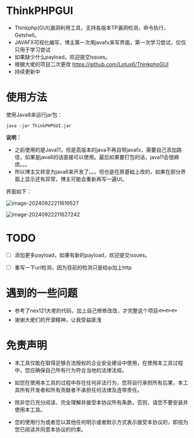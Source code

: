 # ThinkPHPGUI

- Thinkphp(GUI)漏洞利用工具，支持各版本TP漏洞检测，命令执行，Getshell。
- JAVAFX可视化编写，博主第一次用javafx来写界面，第一次学习尝试，仅仅只用于学习尝试
- 如果缺少什么payload，欢迎提交issues。
- 根据大佬的项目二次更改 https://github.com/Lotus6/ThinkphpGUI
- 持续更新中



# 使用方法

使用Java8来运行jar包：

```
java -jar ThinkPHPGUI.jar
```



**说明：**

- 之前使用的是Java11，但是高版本的java不再自带javafx，需要自己添加路径，如果是java8的话直接可以使用。最后如果要打包的话，java11会很麻烦。。。
- 所以博主又转变为java8来开发了。。。但也是在原基础上改的，如果在部分界面上显示还有异常，博主可能会重新再写一遍UI。





界面如下：

![image-20240922211619527](https://img2023.cnblogs.com/blog/3178960/202409/3178960-20240922211636863-1573065178.png)

![image-20240922211627242](https://img2023.cnblogs.com/blog/3178960/202409/3178960-20240922211635150-392087379.png)


# TODO


- [ ] 添加更多payload，如果有新的payload，欢迎提交issues。
- [ ] 重写一下url检测，因为目前的检测只是给ip加上http



# 遇到的一些问题

- 参考了nex121大佬的代码，加上自己修修改改，才完整这个项目🐟🐟🐟
- 谢谢大佬们的开源精神，让我受益匪浅

# **免责声明**



- 本工具仅能在取得足够合法授权的企业安全建设中使用，在使用本工具过程中，您应确保自己所有行为符合当地的法律法规。

- 如您在使用本工具的过程中存在任何非法行为，您将自行承担所有后果，本工具所有开发者和所有贡献者不承担任何法律及连带责任。

- 除非您已充分阅读、完全理解并接受本协议所有条款，否则，请您不要安装并使用本工具。

- 您的使用行为或者您以其他任何明示或者默示方式表示接受本协议的，即视为您已阅读并同意本协议的约束。

